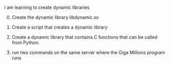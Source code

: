 I am learning to create dynamic libraries

0. Create the dynamic library libdynamic.so

1. Create a script that creates a dynamic library

2. Create a dynamic library that contains C functions that can be called from Python.

3. run two commands on the same server where the Giga Millions program runs
